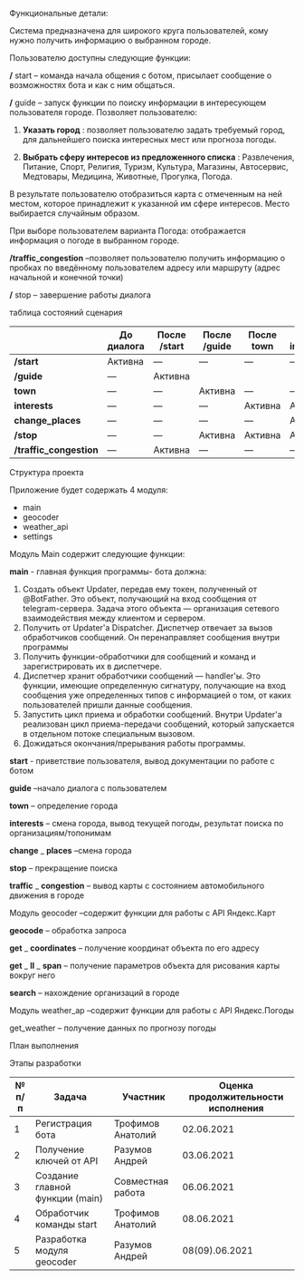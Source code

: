 Функциональные детали:

Система предназначена для широкого круга пользователей, кому нужно получить информацию о выбранном городе.

Пользователю доступны следующие функции:

**/** start – команда начала общения с ботом, присылает сообщение о возможностях бота и как с ним общаться.

**/** guide  – запуск функции по поиску информации в интересующем пользователя городе. Позволяет пользователю:

1) **Указать город** : позволяет пользователю задать требуемый город, для дальнейшего поиска интересных мест или прогноза погоды.

2) **Выбрать сферу интересов из предложенного списка** : Развлечения, Питание, Спорт, Религия, Туризм, Культура, Магазины, Автосервис, Медтовары, Медицина, Животные, Прогулка, Погода.

В результате пользователю отобразиться карта с отмеченным на ней местом, которое принадлежит к указанной им сфере интересов. Место выбирается случайным образом.

При выборе пользователем варианта Погода: отображается информация о погоде в выбранном городе.

**/traffic\_congestion** –позволяет пользователю получить информацию о пробках по введённому пользователем адресу или маршруту (адрес начальной и конечной точки)

**/** stop – завершение работы диалога

таблица состояний сценария

|   | **До диалога** | **После /start** | **После /guide** | **После town** | **После interests** | **После change\_places** | **После /stop** |
| --- | --- | --- | --- | --- | --- | --- | --- |
| **/start** | Активна | — | — | — | — |   | — |
| **/guide** | — | Активна |   |   |   |   | Активна |
| **town** | — | — | Активна | — | — | Активна | — |
| **interests** | — | — | — | Активна | Активна | — | — |
| **change\_places** | — | — | — | — | Активна | — |   |
| **/stop** | — | — | Активна | Активна | Активна | Активна | — |
| **/traffic\_congestion** | — | Активна | — | — | — |   | Активна |

Структура проекта

Приложение будет содержать 4 модуля:

- main
- geocoder
- weather\_api
- settings

Модуль Main содержит следующие функции:

**main** - главная функция программы- бота должна:

1. Создать объект Updater, передав ему токен, полученный от @BotFather. Это объект, получающий на вход сообщения от telegram-сервера. Задача этого объекта — организация сетевого взаимодействия между клиентом и сервером.
2. Получить от Updater&#39;а Dispatcher. Диспетчер отвечает за вызов обработчиков сообщений. Он перенаправляет сообщения внутри программы
3. Получить функции-обработчики для сообщений и команд и зарегистрировать их в диспетчере.
4. Диспетчер хранит обработчики сообщений — handler&#39;ы. Это функции, имеющие определенную сигнатуру, получающие на вход сообщения уже определенных типов с информацией о том, от каких пользователей пришли данные сообщения.
5. Запустить цикл приема и обработки сообщений. Внутри Updater&#39;а реализован цикл приема-передачи сообщений, который запускается в отдельном потоке специальным вызовом.
6. Дожидаться окончания/прерывания работы программы.

**start** - приветствие пользователя, вывод документации по работе с ботом

**guide** –начало диалога с пользователем

**town** – определение города

**interests** – смена города, вывод текущей погоды, результат поиска по организациям/топонимам

**change** \_ **places** –смена города

**stop** – прекращение поиска

**traffic** \_ **congestion** – вывод карты с состоянием автомобильного движения в городе

Модуль geocoder –содержит функции для работы с API Яндекс.Карт

**geocode** – обработка запроса

**get** \_ **coordinates** – получение координат объекта по его адресу

**get** \_ **ll** \_ **span** – получение параметров объекта для рисования карты вокруг него

**search** – нахождение организаций в городе

Модуль weather\_ap –содержит функции для работы с API Яндекс.Погоды

get\_weather – получение данных по прогнозу погоды

План выполнения

Этапы разработки

| № п/п | Задача | Участник | Оценка продолжительности исполнения |
| --- | --- | --- | --- |
| 1 | Регистрация бота | Трофимов Анатолий | 02.06.2021 |
| 2 | Получение ключей от API | Разумов Андрей | 03.06.2021 |
| 3 | Создание главной функции (main) | Совместная работа | 06.06.2021 | 
| 4 | Обработчик команды start | Трофимов Анатолий | 08.06.2021
| 5 | Разработка модуля geocoder | Разумов Андрей | 08(09).06.2021

 
